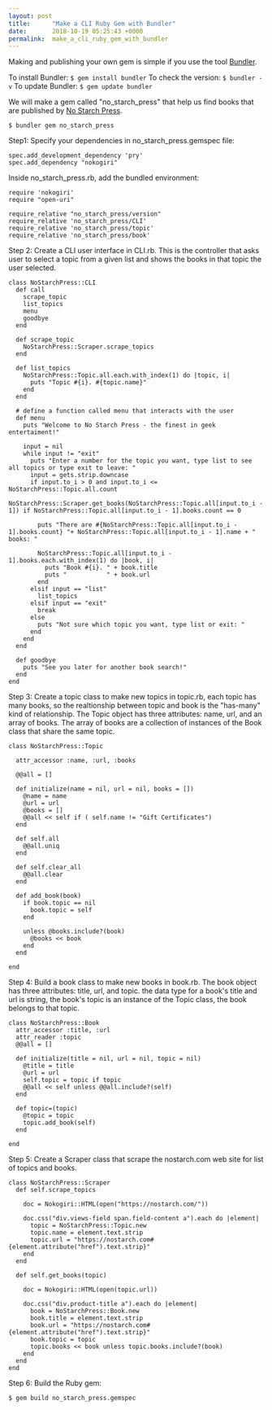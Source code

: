 ```yaml
---
layout: post
title:      "Make a CLI Ruby Gem with Bundler"
date:       2018-10-19 05:25:43 +0000
permalink:  make_a_cli_ruby_gem_with_bundler
---
```



Making and publishing your own gem is simple if you use the tool [Bundler](https://bundler.io).

To install Bundler:  `$ gem install bundler`
To check the version:  `$ bundler -v`
To update Bundler:  `$ gem update bundler` 

We will make a gem called "no_starch_press" that help us find books that are published by [No Starch Press](https://nostarch.com/).

`$ bundler gem no_starch_press`

Step1: Specify your dependencies in no_starch_press.gemspec file:
```
spec.add_development_dependency 'pry'
spec.add_dependency "nokogiri"
```
Inside no_starch_press.rb, add the bundled environment:
```
require 'nokogiri'
require "open-uri"

require_relative "no_starch_press/version"
require_relative 'no_starch_press/CLI'
require_relative 'no_starch_press/topic'
require_relative 'no_starch_press/book'
```
Step 2: Create a CLI user interface in CLI.rb. This is the controller that asks user to select a topic from a given list and shows the books in that topic the user selected.

```
class NoStarchPress::CLI 
  def call 
    scrape_topic
    list_topics
    menu
    goodbye
  end 
  
  def scrape_topic
    NoStarchPress::Scraper.scrape_topics
  end 
  
  def list_topics
    NoStarchPress::Topic.all.each.with_index(1) do |topic, i|
      puts "Topic #{i}. #{topic.name}"
    end
  end
  
  # define a function called menu that interacts with the user
  def menu
    puts "Welcome to No Starch Press - the finest in geek entertaiment!"

    input = nil
    while input != "exit"
      puts "Enter a number for the topic you want, type list to see all topics or type exit to leave: "
      input = gets.strip.downcase
      if input.to_i > 0 and input.to_i <= NoStarchPress::Topic.all.count
        NoStarchPress::Scraper.get_books(NoStarchPress::Topic.all[input.to_i - 1]) if NoStarchPress::Topic.all[input.to_i - 1].books.count == 0

        puts "There are #{NoStarchPress::Topic.all[input.to_i - 1].books.count} "+ NoStarchPress::Topic.all[input.to_i - 1].name + " books: "

        NoStarchPress::Topic.all[input.to_i - 1].books.each.with_index(1) do |book, i|
          puts "Book #{i}. " + book.title
          puts "           " + book.url
        end
      elsif input == "list"
        list_topics
      elsif input == "exit"
        break
      else
        puts "Not sure which topic you want, type list or exit: "
      end
    end
  end	
	
  def goodbye
    puts "See you later for another book search!"
  end
end
```

Step 3: Create a topic class to make new topics in topic.rb, each topic has many books, so the realtionship between topic and book is the "has-many" kind of relationship. The Topic object has three attributes: name, url, and an array of books. The array of books are a collection of instances of the Book class that share the same topic.

```
class NoStarchPress::Topic
  
  attr_accessor :name, :url, :books
  
  @@all = []
  
  def initialize(name = nil, url = nil, books = [])
    @name = name
    @url = url
    @books = []
    @@all << self if ( self.name != "Gift Certificates")
  end
  
  def self.all 
    @@all.uniq 
  end
  
  def self.clear_all 
    @@all.clear
  end 
  
  def add_book(book)
    if book.topic == nil
      book.topic = self
    end
    
    unless @books.include?(book)
      @books << book
    end
  end
  
end
```

Step 4: Build a book class to make new books in book.rb. The book object has three attributes: title, url, and topic. the data type for a book's title and url is string, the book's topic is an instance of the Topic class, the book belongs to that topic.

```
class NoStarchPress::Book
  attr_accessor :title, :url
  attr_reader :topic
  @@all = []
  
  def initialize(title = nil, url = nil, topic = nil)
    @title = title
    @url = url
    self.topic = topic if topic
    @@all << self unless @@all.include?(self)
  end 
  
  def topic=(topic)
    @topic = topic 
    topic.add_book(self) 
  end
  
end
```

Step 5: Create a Scraper class that scrape the nostarch.com web site for list of topics and books.

```
class NoStarchPress::Scraper
  def self.scrape_topics

    doc = Nokogiri::HTML(open("https://nostarch.com/"))

    doc.css("div.views-field span.field-content a").each do |element|
      topic = NoStarchPress::Topic.new
      topic.name = element.text.strip
      topic.url = "https://nostarch.com#{element.attribute("href").text.strip}"
    end
  end

  def self.get_books(topic)

    doc = Nokogiri::HTML(open(topic.url))

    doc.css("div.product-title a").each do |element|
      book = NoStarchPress::Book.new
      book.title = element.text.strip
      book.url = "https://nostarch.com#{element.attribute("href").text.strip}"
      book.topic = topic
      topic.books << book unless topic.books.include?(book)
    end
  end
end
```

Step 6: Build the Ruby gem:

`$ gem build no_starch_press.gemspec`



